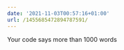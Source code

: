 ```yaml
---
date: '2021-11-03T00:57:16+01:00'
url: /1455685472894787591/
---
```

Your code says more than 1000 words
